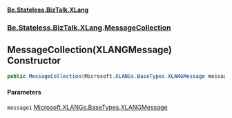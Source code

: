 #### [Be.Stateless.BizTalk.XLang](README.md 'README')
### [Be.Stateless.BizTalk.XLang](Be.Stateless.BizTalk.XLang.md 'Be.Stateless.BizTalk.XLang').[MessageCollection](MessageCollection.md 'Be.Stateless.BizTalk.XLang.MessageCollection')

## MessageCollection(XLANGMessage) Constructor

```csharp
public MessageCollection(Microsoft.XLANGs.BaseTypes.XLANGMessage message1);
```
#### Parameters

<a name='Be.Stateless.BizTalk.XLang.MessageCollection.MessageCollection(Microsoft.XLANGs.BaseTypes.XLANGMessage).message1'></a>

`message1` [Microsoft.XLANGs.BaseTypes.XLANGMessage](https://docs.microsoft.com/en-us/dotnet/api/Microsoft.XLANGs.BaseTypes.XLANGMessage 'Microsoft.XLANGs.BaseTypes.XLANGMessage')